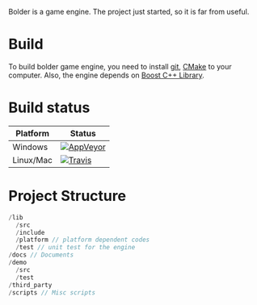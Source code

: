 Bolder is a game engine. The project just started, so it is far from useful.

# Build #
To build bolder game engine, you need to install [git](https://git-scm.com/), [CMake](https://cmake.org/) to your computer. Also, the engine depends on [Boost C++ Library](http://www.boost.org/).



# Build status #
| Platform | Status |
|-----------|-------|
| Windows   |[![AppVeyor](https://img.shields.io/appveyor/ci/LesleyLai/bolder-game-engine.svg)](https://ci.appveyor.com/project/LesleyLai/bolder-game-engine) |
| Linux/Mac | [![Travis](https://img.shields.io/travis/LesleyLai/Bolder-Game-Engine.svg)](https://travis-ci.org/LesleyLai/Bolder-Game-Engine) |


# Project Structure #
``` c
/lib
  /src
  /include
  /platform // platform dependent codes
  /test // unit test for the engine
/docs // Documents
/demo
  /src
  /test
/third_party
/scripts // Misc scripts
```
